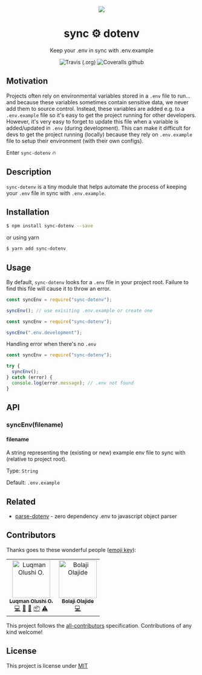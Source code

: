 <div align="center">
	<img src="https://i.imgur.com/TRGtM83.gif">
	<h1 style="font-weight:bold;">sync ⚙️ dotenv</h1>
    <p>Keep your .env in sync with .env.example</p>
    <img alt="Travis (.org)" src="https://img.shields.io/travis/codeshifu/sync-dotenv.svg?logo=travis">
	<img alt="Coveralls github" src="https://img.shields.io/coveralls/github/codeshifu/sync-dotenv.svg?style=popout">
</div>

## Motivation

Projects often rely on environmental variables stored in a `.env` file to run... and because these
variables sometimes contain sensitive data, we never add them to source control.
Instead, these variables are added e.g. to a `.env.example` file so it's easy to
get the project running for other developers. However, it's very easy to forget to update this file
when a variable is added/updated in `.env` (during development). This can make
it difficult for devs to get the project running (locally) because they rely on
`.env.example` file to setup their environment (with their own configs).

Enter `sync-dotenv` 🔥

## Description

`sync-dotenv` is a tiny module that helps automate the process of keeping your `.env`
file in sync with `.env.example`.

## Installation

```bash
$ npm install sync-dotenv --save
```

or using yarn

```bash
$ yarn add sync-dotenv
```

## Usage

By default, `sync-dotenv` looks for a `.env` file in your project root. Failure
to find this file will cause it to throw an error.

```javascript
const syncEnv = require("sync-dotenv");

syncEnv(); // use exisiting .env.example or create one
```

```javascript
const syncEnv = require("sync-dotenv");

syncEnv(".env.development");
```

Handling error when there's no `.env`

```javascript
const syncEnv = require("sync-dotenv");

try {
  syncEnv();
} catch (error) {
  console.log(error.message); // .env not found
}
```

## API

### syncEnv(filename)

#### filename

A string representing the (existing or new) example env file to sync with
(relative to project root).

Type: `String`

Default: `.env.example`

## Related

- [parse-dotenv](https://github.com/codeshifu/parse-dotenv) - zero dependency .env to javascript object parser

## Contributors

Thanks goes to these wonderful people ([emoji key](https://allcontributors.org/docs/en/emoji-key)):

<!-- ALL-CONTRIBUTORS-LIST:START - Do not remove or modify this section -->
<!-- prettier-ignore -->
<table><tr><td align="center"><a href="https://twitter.com/codeshifu"><img src="https://avatars0.githubusercontent.com/u/5154605?v=4" width="100px;" alt="Luqman Olushi O."/><br /><sub><b>Luqman Olushi O.</b></sub></a><br /><a href="https://github.com/codeshifu/sync-dotenv/commits?author=codeshifu" title="Code">💻</a> <a href="https://github.com/codeshifu/sync-dotenv/commits?author=codeshifu" title="Documentation">📖</a> <a href="#maintenance-codeshifu" title="Maintenance">🚧</a> <a href="#platform-codeshifu" title="Packaging/porting to new platform">📦</a> <a href="https://github.com/codeshifu/sync-dotenv/commits?author=codeshifu" title="Tests">⚠️</a></td><td align="center"><a href="https://www.patreon.com/cooproton"><img src="https://avatars0.githubusercontent.com/u/25608335?v=4" width="100px;" alt="Bolaji Olajide"/><br /><sub><b>Bolaji Olajide</b></sub></a><br /><a href="https://github.com/codeshifu/sync-dotenv/commits?author=BolajiOlajide" title="Code">💻</a></td></tr></table>

<!-- ALL-CONTRIBUTORS-LIST:END -->

This project follows the [all-contributors](https://github.com/all-contributors/all-contributors) specification. Contributions of any kind welcome!

## License

This project is license under
[MIT](https://github.com/codeshifu/sync-dotenv/blob/master/LICENSE)
